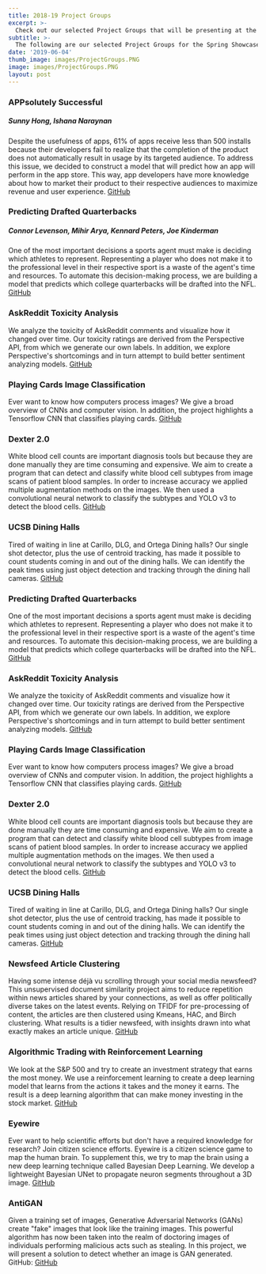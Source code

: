```yaml
---
title: 2018-19 Project Groups
excerpt: >-
  Check out our selected Project Groups that will be presenting at the Spring Showcase!
subtitle: >-
  The following are our selected Project Groups for the Spring Showcase! Learn what each of their projects are centered around!
date: '2019-06-04'
thumb_image: images/ProjectGroups.PNG
image: images/ProjectGroups.PNG
layout: post
---
```


### APPsolutely Successful
  ##### *Sunny Hong, Ishana Naraynan*
Despite the usefulness of apps, 61% of apps receive less than 500 installs because their developers fail to realize that the completion of the product does not automatically result in usage by its targeted audience. To address this issue, we decided to construct a model that will predict how an app will perform in the app store. This way, app developers have more knowledge about how to market their product to their respective audiences to maximize revenue and user experience.
[GitHub](https://github.com/sunny7x7/TrendingApp "APPsolutely Successful")

### Predicting Drafted Quarterbacks
##### *Connor Levenson, Mihir Arya, Kennard Peters, Joe Kinderman*
One of the most important decisions a sports agent must make is deciding which athletes to represent. Representing a player who does not make it to the professional level in their respective sport is a waste of the agent's time and resources. To automate this decision-making process, we are building a model that predicts which college quarterbacks will be drafted into the NFL.
[GitHub](https://github.com/amadorosebery/NFL-Draft-Model "Predicting Drafted Quarterbacks")

### AskReddit Toxicity Analysis
We analyze the toxicity of AskReddit comments and visualize how it changed over time. Our toxicity ratings are derived from the Perspective API, from which we generate our own labels. In addition, we explore Perspective's shortcomings and in turn attempt to build better sentiment analyzing models.
[GitHub](https://github.com/Mikaela-G/Reddit_Toxicounter "AskReddit Toxicity Analysis")

### Playing Cards Image Classification
Ever want to know how computers process images? We give a broad overview of CNNs and computer vision. In addition, the project highlights a Tensorflow CNN that classifies playing cards.
[GitHub](https://github.com/ezhong0/royal-flush "Playing Cards Image Classification")



### Dexter 2.0
White blood cell counts are important diagnosis tools but because they are done manually they are time consuming and expensive. We aim to create a program that can detect and classify white blood cell subtypes from image scans of patient blood samples. In order to increase accuracy we applied multiple augmentation methods on the images. We then used a convolutional neural network to classify the subtypes and YOLO v3 to detect the blood cells.
[GitHub](https://github.com/ludvigk/blood "Dexter 2.0")



### UCSB Dining Halls
Tired of waiting in line at Carillo, DLG, and Ortega Dining halls? Our single shot detector, plus the use of centroid tracking, has made it possible to count students coming in and out of the dining halls. We can identify the peak times using just object detection and tracking through the dining hall cameras.
[GitHub](https://github.com/dining-hall-warriors/dining-hall-ds "UCSB Dining Halls")

### Predicting Drafted Quarterbacks
One of the most important decisions a sports agent must make is deciding which athletes to represent. Representing a player who does not make it to the professional level in their respective sport is a waste of the agent's time and resources. To automate this decision-making process, we are building a model that predicts which college quarterbacks will be drafted into the NFL.
[GitHub](https://github.com/amadorosebery/NFL-Draft-Model "Predicting Drafted Quarterbacks")

### AskReddit Toxicity Analysis
We analyze the toxicity of AskReddit comments and visualize how it changed over time. Our toxicity ratings are derived from the Perspective API, from which we generate our own labels. In addition, we explore Perspective's shortcomings and in turn attempt to build better sentiment analyzing models.
[GitHub](https://github.com/Mikaela-G/Reddit_Toxicounter "AskReddit Toxicity Analysis")

### Playing Cards Image Classification
Ever want to know how computers process images? We give a broad overview of CNNs and computer vision. In addition, the project highlights a Tensorflow CNN that classifies playing cards.
[GitHub](https://github.com/ezhong0/royal-flush "Playing Cards Image Classification")

### Dexter 2.0
White blood cell counts are important diagnosis tools but because they are done manually they are time consuming and expensive. We aim to create a program that can detect and classify white blood cell subtypes from image scans of patient blood samples. In order to increase accuracy we applied multiple augmentation methods on the images. We then used a convolutional neural network to classify the subtypes and YOLO v3 to detect the blood cells.
[GitHub](https://github.com/ludvigk/blood "Dexter 2.0")

### UCSB Dining Halls
Tired of waiting in line at Carillo, DLG, and Ortega Dining halls? Our single shot detector, plus the use of centroid tracking, has made it possible to count students coming in and out of the dining halls. We can identify the peak times using just object detection and tracking through the dining hall cameras.
[GitHub](https://github.com/dining-hall-warriors/dining-hall-ds "UCSB Dining Halls")

### Newsfeed Article Clustering
Having some intense déjà vu scrolling through your social media newsfeed? This unsupervised document similarity project aims to reduce repetition within news articles shared by your connections, as well as offer politically diverse takes on the latest events. Relying on TFIDF for pre-processing of content, the articles are then clustered using Kmeans, HAC, and Birch clustering. What results is a tidier newsfeed, with insights drawn into what exactly makes an article unique.
[GitHub](https://github.com/parkervg/news-article-clustering "Newsfeed Article Clustering")

### Algorithmic Trading with Reinforcement Learning
We look at the S&P 500 and try to create an investment strategy that earns the most money. We use a reinforcement learning to create a deep learning model that learns from the actions it takes and the money it earns. The result is a deep learning algorithm that can make money investing in the stock market.
[GitHub](https://github.com/calvin-is-seksy/moneyMaker "Algorithmic Trading with Reinforcement Learning")

### Eyewire
Ever want to help scientific efforts but don't have a required knowledge for research? Join citizen science efforts. Eyewire is a citizen science game to map the human brain. To supplement this, we try to map the brain using a new deep learning technique called Bayesian Deep Learning. We develop a lightweight Bayesian UNet to propagate neuron segments throughout a 3D image.
[GitHub](https://github.com/BLimmie/eyewire_validator "Eyewire")

### AntiGAN
Given a training set of images, Generative Adversarial Networks (GANs) create "fake" images that look like the training images. This powerful algorithm has now been taken into the realm of doctoring images of individuals performing malicious acts such as stealing. In this project, we will present a solution to detect whether an image is GAN generated.
GitHub:
[GitHub](https://github.com/amilworks/GanDetection "AntiGAN")
